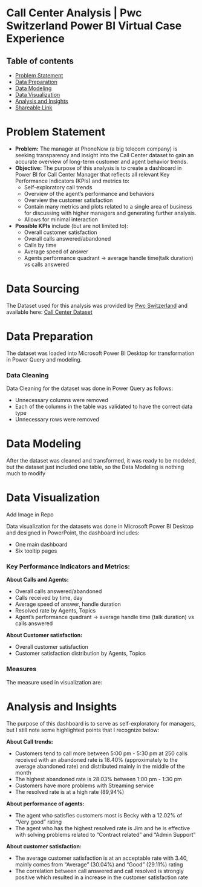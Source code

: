 <H1> Call Center Analysis | Pwc Switzerland Power BI Virtual Case Experience 
  

## Table of contents
- [Problem Statement](https://github.com/calmk/PWC-Virtual-Case-Experience/tree/main/Task%202:%20Call%20Center%20Dashboard#Problem-Statement)
- [Data Preparation](https://github.com/calmk/PWC-Virtual-Case-Experience/tree/main/Task%202:%20Call%20Center%20Dashboard#Data-Preparation)
- [Data Modeling](https://github.com/calmk/PWC-Virtual-Case-Experience/tree/main/Task%202:%20Call%20Center%20Dashboard#Data-Modeling)
- [Data Visualization](https://github.com/calmk/PWC-Virtual-Case-Experience/tree/main/Task%202:%20Call%20Center%20Dashboard#Data-Visualization)
- [Analysis and Insights](https://github.com/calmk/PWC-Virtual-Case-Experience/tree/main/Task%202:%20Call%20Center%20Dashboard#Analysis-and-Insights)
- [Shareable Link](https://github.com/calmk/PWC-Virtual-Case-Experience/tree/main/Task%202:%20Call%20Center%20Dashboard#Shareable-Link)


# Problem Statement

- **Problem:** The manager at PhoneNow (a big telecom company) is seeking transparency and insight into the Call Center dataset to gain an accurate overview of long-term customer and agent behavior trends.
- **Objective:** The purpose of this analysis is to create a dashboard in Power BI for Call Center Manager that reflects all relevant Key Performance Indicators (KPIs) and metrics to:
    - Self-exploratory call trends
    - Overview of the agent’s performance and behaviors
    - Overview the customer satisfaction
    - Contain many metrics and plots related to a single area of business for discussing with higher managers and generating further analysis.
    - Allows for minimal interaction
- **Possible KPIs** include (but are not limited to):
    - Overall customer satisfaction
    - Overall calls answered/abandoned
    - Calls by time
    - Average speed of answer
    - Agents performance quadrant -> average handle time(talk duration) vs calls answered

# Data Sourcing

The Dataset used for this analysis was provided by [Pwc Switzerland](https://www.pwc.ch/en/careers-with-pwc/students/virtual-case-experience.html) and available here: [Call Center Dataset](https://github.com/calmk/PWC-Virtual-Case-Experience/blob/main/Task%202%3A%20Call%20Center%20Dashboard/01%20Call-Center-Dataset.xlsx)
# Data Preparation

The dataset was loaded into Microsoft Power BI Desktop for transformation in Power Query and modeling.

### Data Cleaning

Data Cleaning for the dataset was done in Power Query as follows:

- Unnecessary columns were removed
- Each of the columns in the table was validated to have the correct data type
- Unnecessary rows were removed


# Data Modeling

After the dataset was cleaned and transformed, it was ready to be modeled, but the dataset just included one table, so the Data Modeling is nothing much to modify

# Data Visualization
Add Image in Repo


Data visualization for the datasets was done in Microsoft Power BI Desktop and designed in PowerPoint, the dashboard includes:

- One main dashboard
- Six tooltip pages


### Key Performance Indicators and Metrics:

**About Calls and Agents:** 

- Overall calls answered/abandoned
- Calls received by time, day 
- Average speed of answer, handle duration
- Resolved rate by Agents, Topics
- Agent’s performance quadrant -> average handle time (talk duration) vs calls answered

**About Customer satisfaction:**

- Overall customer satisfaction
- Customer satisfaction distribution by Agents, Topics
### Measures

The measure used in visualization are:




# Analysis and Insights
The purpose of this dashboard is to serve as self-exploratory for managers, but I still note some highlighted points that I recognize below:

********************About Call trends:********************

- Customers tend to call more between 5:00 pm - 5:30 pm at 250 calls received with an abandoned rate is 18.40% (approximately to the average abandoned rate) and distributed mainly in the middle of the month
- The highest abandoned rate is 28.03% between 1:00 pm - 1:30 pm
- Customers have more problems with Streaming service
- The resolved rate is at a high rate (89,94%)

********************About performance of agents:********************

- The agent who satisfies customers most is Becky with a 12.02% of “Very good” rating
- The agent who has the highest resolved rate is Jim and he is effective with solving problems related to “Contract related” and “Admin Support”

********************About customer satisfaction:********************

- The average customer satisfaction is at an acceptable rate with 3.40, mainly comes from “Average” (30.04%) and “Good” (29.11%) rating
- The correlation between call answered and call resolved is strongly positive which resulted in a increase in the customer satisfaction rate

